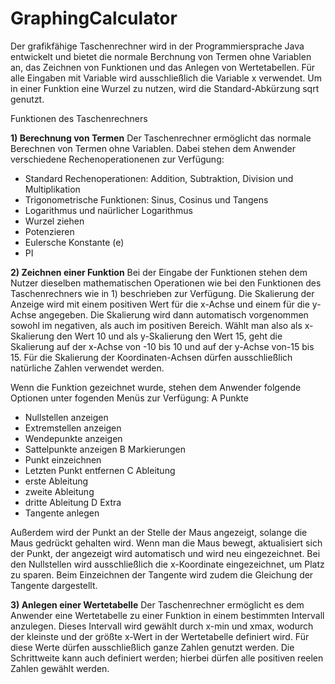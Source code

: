 # GraphingCalculator
Der grafikfähige Taschenrechner wird in der Programmiersprache Java entwickelt und bietet die normale Berchnung 
von Termen ohne Variablen an, das Zeichnen von Funktionen und das Anlegen von Wertetabellen.
Für alle Eingaben mit Variable wird ausschließlich die Variable x verwendet. 
Um in einer Funktion eine Wurzel zu nutzen, wird die Standard-Abkürzung sqrt genutzt.

Funktionen des Taschenrechners 

**1) Berechnung von Termen**
Der Taschenrechner ermöglicht das normale Berechnen von Termen ohne Variablen. 
Dabei stehen dem Anwender verschiedene Rechenoperationenen zur Verfügung: 
+ Standard Rechenoperationen: Addition, Subtraktion, Division und Multiplikation 
+ Trigonometrische Funktionen: Sinus, Cosinus und Tangens 
+ Logarithmus und naürlicher Logarithmus 
+ Wurzel ziehen 
+ Potenzieren 
+ Eulersche Konstante (e) 
+ PI 

**2) Zeichnen einer Funktion**
Bei der Eingabe der Funktionen stehen dem Nutzer dieselben mathematischen Operationen wie bei den Funktionen 
des Taschenrechners wie in 1) beschrieben zur Verfügung. 
Die Skalierung der Anzeige wird mit einem positiven Wert für die x-Achse und einem für die y-Achse angegeben.
Die Skalierung wird dann automatisch vorgenommen sowohl im negativen, als auch im positiven Bereich.
Wählt man also als x-Skalierung den Wert 10 und als y-Skalierung den Wert 15, geht die Skalierung auf
der x-Achse von -10 bis 10 und auf der y-Achse von-15 bis 15. 
Für die Skalierung der Koordinaten-Achsen dürfen ausschließlich natürliche Zahlen verwendet werden.

Wenn die Funktion gezeichnet wurde, stehen dem Anwender folgende Optionen unter fogenden Menüs zur Verfügung: 
A Punkte 
- Nullstellen anzeigen
- Extremstellen anzeigen
- Wendepunkte anzeigen 
- Sattelpunkte anzeigen
B Markierungen 
- Punkt einzeichnen 
- Letzten Punkt entfernen 
C Ableitung 
- erste Ableitung 
- zweite Ableitung 
- dritte Ableitung 
D Extra 
- Tangente anlegen

Außerdem wird der Punkt an der Stelle der Maus angezeigt, solange die Maus gedrückt gehalten wird.
Wenn man die Maus bewegt, aktualisiert sich der Punkt, der angezeigt wird automatisch und wird neu eingezeichnet. 
Bei den Nullstellen wird ausschließlich die x-Koordinate eingezeichnet, um Platz zu sparen. 
Beim Einzeichnen der Tangente wird zudem die Gleichung der Tangente dargestellt. 

**3) Anlegen einer Wertetabelle**
Der Taschenrechner ermöglicht es dem Anwender eine Wertetabelle zu einer Funktion
in einem bestimmten Intervall anzulegen. Dieses Intervall wird gewählt durch x-min und xmax, wodurch der kleinste
und der größte x-Wert in der Wertetabelle definiert wird. 
Für diese Werte dürfen ausschließlich ganze Zahlen genutzt werden. 
Die Schrittweite kann auch definiert werden; hierbei dürfen alle positiven reelen Zahlen gewählt werden.
